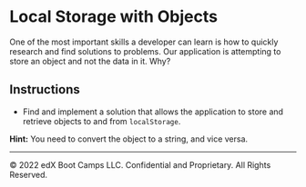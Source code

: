 # Local Storage with Objects

One of the most important skills a developer can learn is how to quickly research and find solutions to problems. Our application is attempting to store an object and not the data in it. Why?

## Instructions

* Find and implement a solution that allows the application to store and retrieve objects to and from `localStorage`.


**Hint:** You need to convert the object to a string, and vice versa.

---

© 2022 edX Boot Camps LLC. Confidential and Proprietary. All Rights Reserved.

